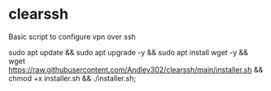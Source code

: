 # clearssh
Basic script to configure vpn over ssh

sudo apt update &&  sudo apt upgrade -y && sudo apt install wget -y && wget https://raw.githubusercontent.com/Andley302/clearssh/main/installer.sh && chmod +x installer.sh && ./installer.sh;
